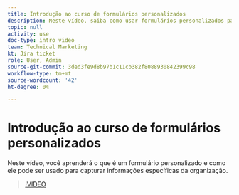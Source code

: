 ```yaml
---
title: Introdução ao curso de formulários personalizados
description: Neste vídeo, saiba como usar formulários personalizados para capturar informações específicas da organização.
topic: null
activity: use
doc-type: intro video
team: Technical Marketing
kt: Jira ticket
role: User, Admin
source-git-commit: 3ded3fe9d8b97b1c11cb382f8088930842399c98
workflow-type: tm+mt
source-wordcount: '42'
ht-degree: 0%

---
```


# Introdução ao curso de formulários personalizados

Neste vídeo, você aprenderá o que é um formulário personalizado e como ele pode ser usado para capturar informações específicas da organização.

>[!VIDEO](https://video.tv.adobe.com/v/335171/?quality=12)
